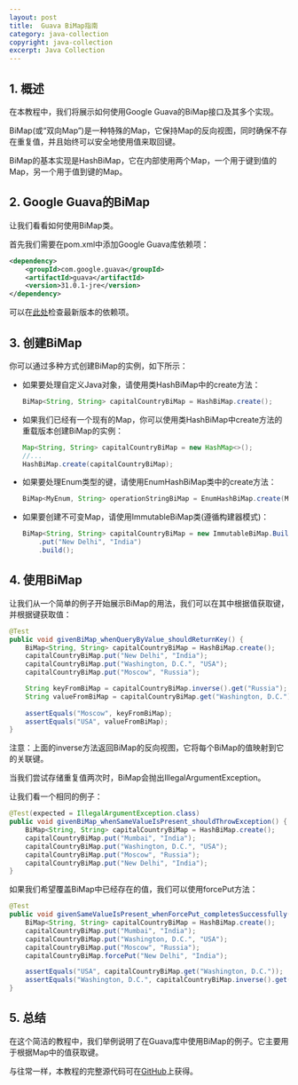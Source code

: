 ```yaml
---
layout: post
title:  Guava BiMap指南
category: java-collection
copyright: java-collection
excerpt: Java Collection
---
```


## 1. 概述

在本教程中，我们将展示如何使用Google Guava的BiMap接口及其多个实现。

BiMap(或“双向Map”)是一种特殊的Map，它保持Map的反向视图，同时确保不存在重复值，并且始终可以安全地使用值来取回键。

BiMap的基本实现是HashBiMap，它在内部使用两个Map，一个用于键到值的Map，另一个用于值到键的Map。

## 2. Google Guava的BiMap

让我们看看如何使用BiMap类。

首先我们需要在pom.xml中添加Google Guava库依赖项：

```xml
<dependency>
    <groupId>com.google.guava</groupId>
    <artifactId>guava</artifactId>
    <version>31.0.1-jre</version>
</dependency>
```

可以在[此处](https://search.maven.org/classic/#search|gav|1|g%3A"com.google.guava"ANDa%3A"guava")检查最新版本的依赖项。

## 3. 创建BiMap

你可以通过多种方式创建BiMap的实例，如下所示：

-   如果要处理自定义Java对象，请使用类HashBiMap中的create方法：

    ```java
    BiMap<String, String> capitalCountryBiMap = HashBiMap.create();
    ```

-   如果我们已经有一个现有的Map，你可以使用类HashBiMap中create方法的重载版本创建BiMap的实例：

    ```java
    Map<String, String> capitalCountryBiMap = new HashMap<>();
    //...
    HashBiMap.create(capitalCountryBiMap);
    ```

-   如果要处理Enum类型的键，请使用EnumHashBiMap类中的create方法：

    ```java
    BiMap<MyEnum, String> operationStringBiMap = EnumHashBiMap.create(MyEnum.class);
    ```

-   如果要创建不可变Map，请使用ImmutableBiMap类(遵循构建器模式)：

    ```java
    BiMap<String, String> capitalCountryBiMap = new ImmutableBiMap.Builder<>()
        .put("New Delhi", "India")
        .build();
    ```

## 4. 使用BiMap

让我们从一个简单的例子开始展示BiMap的用法，我们可以在其中根据值获取键，并根据键获取值：

```java
@Test
public void givenBiMap_whenQueryByValue_shouldReturnKey() {
    BiMap<String, String> capitalCountryBiMap = HashBiMap.create();
    capitalCountryBiMap.put("New Delhi", "India");
    capitalCountryBiMap.put("Washington, D.C.", "USA");
    capitalCountryBiMap.put("Moscow", "Russia");

    String keyFromBiMap = capitalCountryBiMap.inverse().get("Russia");
    String valueFromBiMap = capitalCountryBiMap.get("Washington, D.C.");
 
    assertEquals("Moscow", keyFromBiMap);
    assertEquals("USA", valueFromBiMap);
}
```

注意：上面的inverse方法返回BiMap的反向视图，它将每个BiMap的值映射到它的关联键。

当我们尝试存储重复值两次时，BiMap会抛出IllegalArgumentException。

让我们看一个相同的例子：

```java
@Test(expected = IllegalArgumentException.class)
public void givenBiMap_whenSameValueIsPresent_shouldThrowException() {
    BiMap<String, String> capitalCountryBiMap = HashBiMap.create();
    capitalCountryBiMap.put("Mumbai", "India");
    capitalCountryBiMap.put("Washington, D.C.", "USA");
    capitalCountryBiMap.put("Moscow", "Russia");
    capitalCountryBiMap.put("New Delhi", "India");
}
```

如果我们希望覆盖BiMap中已经存在的值，我们可以使用forcePut方法：

```java
@Test
public void givenSameValueIsPresent_whenForcePut_completesSuccessfully() {
    BiMap<String, String> capitalCountryBiMap = HashBiMap.create();
    capitalCountryBiMap.put("Mumbai", "India");
    capitalCountryBiMap.put("Washington, D.C.", "USA");
    capitalCountryBiMap.put("Moscow", "Russia");
    capitalCountryBiMap.forcePut("New Delhi", "India");

    assertEquals("USA", capitalCountryBiMap.get("Washington, D.C."));
    assertEquals("Washington, D.C.", capitalCountryBiMap.inverse().get("USA"));
}
```

## 5. 总结

在这个简洁的教程中，我们举例说明了在Guava库中使用BiMap的例子。它主要用于根据Map中的值获取键。

与往常一样，本教程的完整源代码可在[GitHub](https://github.com/tuyucheng7/taketoday-tutorial4j/tree/master/java-core-modules/java-collections-maps-1)上获得。